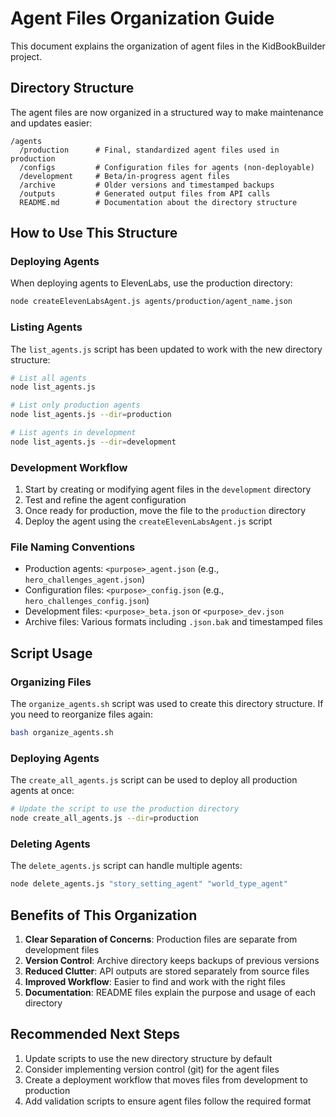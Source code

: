 # Agent Files Organization Guide

This document explains the organization of agent files in the KidBookBuilder project.

## Directory Structure

The agent files are now organized in a structured way to make maintenance and updates easier:

```
/agents
  /production      # Final, standardized agent files used in production
  /configs         # Configuration files for agents (non-deployable)
  /development     # Beta/in-progress agent files
  /archive         # Older versions and timestamped backups
  /outputs         # Generated output files from API calls
  README.md        # Documentation about the directory structure
```

## How to Use This Structure

### Deploying Agents

When deploying agents to ElevenLabs, use the production directory:

```bash
node createElevenLabsAgent.js agents/production/agent_name.json
```

### Listing Agents

The `list_agents.js` script has been updated to work with the new directory structure:

```bash
# List all agents
node list_agents.js

# List only production agents
node list_agents.js --dir=production

# List agents in development
node list_agents.js --dir=development
```

### Development Workflow

1. Start by creating or modifying agent files in the `development` directory
2. Test and refine the agent configuration
3. Once ready for production, move the file to the `production` directory
4. Deploy the agent using the `createElevenLabsAgent.js` script

### File Naming Conventions

- Production agents: `<purpose>_agent.json` (e.g., `hero_challenges_agent.json`)
- Configuration files: `<purpose>_config.json` (e.g., `hero_challenges_config.json`)
- Development files: `<purpose>_beta.json` or `<purpose>_dev.json`
- Archive files: Various formats including `.json.bak` and timestamped files

## Script Usage

### Organizing Files

The `organize_agents.sh` script was used to create this directory structure. If you need to reorganize files again:

```bash
bash organize_agents.sh
```

### Deploying Agents

The `create_all_agents.js` script can be used to deploy all production agents at once:

```bash
# Update the script to use the production directory
node create_all_agents.js --dir=production
```

### Deleting Agents

The `delete_agents.js` script can handle multiple agents:

```bash
node delete_agents.js "story_setting_agent" "world_type_agent"
```

## Benefits of This Organization

1. **Clear Separation of Concerns**: Production files are separate from development files
2. **Version Control**: Archive directory keeps backups of previous versions
3. **Reduced Clutter**: API outputs are stored separately from source files
4. **Improved Workflow**: Easier to find and work with the right files
5. **Documentation**: README files explain the purpose and usage of each directory

## Recommended Next Steps

1. Update scripts to use the new directory structure by default
2. Consider implementing version control (git) for the agent files
3. Create a deployment workflow that moves files from development to production
4. Add validation scripts to ensure agent files follow the required format
